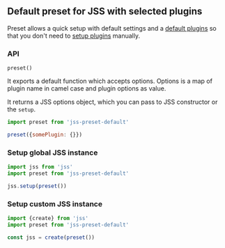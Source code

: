 ## Default preset for JSS with selected plugins

Preset allows a quick setup with default settings and a [default plugins](https://github.com/cssinjs/jss/blob/master/packages/jss-preset-default/package.json#L44) so that you don't need to [setup plugins](https://github.com/cssinjs/jss/blob/master/docs/setup.md#setup-with-custom-plugins) manually.

### API

`preset()`

It exports a default function which accepts options. Options is a map of plugin name in camel case and plugin options as value.

It returns a JSS options object, which you can pass to JSS constructor or the `setup`.

```javascript
import preset from 'jss-preset-default'

preset({somePlugin: {}})
```

### Setup global JSS instance

```javascript
import jss from 'jss'
import preset from 'jss-preset-default'

jss.setup(preset())
```

### Setup custom JSS instance

```javascript
import {create} from 'jss'
import preset from 'jss-preset-default'

const jss = create(preset())
```
